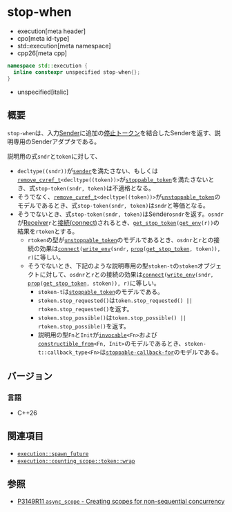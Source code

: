 # stop-when
* execution[meta header]
* cpo[meta id-type]
* std::execution[meta namespace]
* cpp26[meta cpp]

```cpp
namespace std::execution {
  inline constexpr unspecified stop-when{};
}
```
* unspecified[italic]

## 概要
`stop-when`は、入力[Sender](sender.md)に追加の[停止トークン](/reference/stop_token/stop_token.md)を結合したSenderを返す、説明専用のSenderアダプタである。

説明用の式`sndr`と`token`に対して、

- `decltype((sndr))`が[`sender`](sender.md)を満たさない、もしくは[`remove_cvref_t`](/reference/type_traits/remove_cvref.md)`<decltype((token))>`が[`stoppable_token`](/reference/stop_token/stoppable_token.md)を満たさないとき、式`stop-token(sndr, token)`は不適格となる。
- そうでなく、[`remove_cvref_t`](/reference/type_traits/remove_cvref.md)`<decltype((token))>`が[`unstoppable_token`](/reference/stop_token/unstoppable_token.md)のモデルであるとき、式`stop-token(sndr, token)`は`sndr`と等価となる。
- そうでないとき、式`stop-token(sndr, token)`はSender`osndr`を返す。`osndr`が[Receiver](receiver.md)`r`と[接続(connect)](connect.md)されるとき、[`get_stop_token`](../get_stop_token.md)`(`[`get_env`](get_env.md)`(r))`の結果を`rtoken`とする。
    - `rtoken`の型が[`unstoppable_token`](/reference/stop_token/unstoppable_token.md)のモデルであるとき、`osdnr`と`r`との接続の効果は[`connect`](connect.md)`(`[`write_env`](write_env.md)`(sndr,` [`prop`](prop.md)`(`[`get_stop_token`](../get_stop_token.md)`, token)), r)`に等しい。
    - そうでないとき、下記のような説明専用の型`stoken-t`の`stoken`オブジェクトに対して、`osdnr`と`r`との接続の効果は[`connect`](connect.md)`(`[`write_env`](write_env.md)`(sndr,` [`prop`](prop.md)`(`[`get_stop_token`](../get_stop_token.md)`, stoken)), r)`に等しい。
        - `stoken-t`は[`stoppable_token`](/reference/stop_token/stoppable_token.md)のモデルである。
        - `stoken.stop_requested()`は`token.stop_requested() || rtoken.stop_requested()`を返す。
        - `stoken.stop_possible()`は`token.stop_possible() || rtoken.stop_possible()`を返す。
        - 説明用の型`Fn`と`Init`が[`invocable`](/reference/concepts/invocable.md)`<Fn>`および[`constructible_from`](/reference/concepts/constructible_from.md)`<Fn, Init>`のモデルであるとき、`stoken-t::callback_type<Fn>`は[`stoppable-callback-for`](/reference/stop_token/stoppable_token.md)のモデルである。


## バージョン
### 言語
- C++26


## 関連項目
- [`execution::spawn_future`](spawn_future.md)
- [`execution::counting_scope::token::wrap`](counting_scope/token/wrap.md)


## 参照
- [P3149R11 `async_scope` - Creating scopes for non-sequential concurrency](https://open-std.org/jtc1/sc22/wg21/docs/papers/2025/p3149r11.html)

